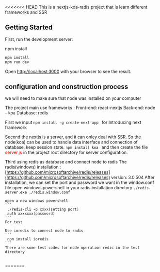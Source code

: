 <<<<<<< HEAD
This is a nextjs-koa-radis project that is learn different frameworks and  SSR

## Getting Started

First, run the development server:

npm install


```bash
npm install
npm run dev
```

Open [http://localhost:3000](http://localhost:3000) with your browser to see the result.

## configuration and construction process
we will need to make sure that node was installed on your computer

The project main use frameworks : 
    Front-end: react-nextjs
    Back-end: node - koa
    Database: redis

First we input
    ```
    npm install -g create-next-app 
    ```
    for Introducing next framework

Second the nextjs is a server, and it can onley deal with SSR. So the node(koa) can be used to handle data interface and connection of database, keep session state.
    ```
    npm install koa 
     ```
and then create the file <span style="color:red;">server.js</span> in the project root directory for server configuration.

Third using redis as database and connect node to radis
    The radis(windows) installation : [https://github.com/microsoftarchive/redis/releases](https://github.com/microsoftarchive/redis/releases) version: 3.0.504
    After installation, we can set the port and password we want in the window.conf file
    open windows powershell in your radis installation directory 
    ```
    ./redis-server.exe ./redis.window.conf
    ```

    open a new windows powershell 
    ```
     ./redis-cli -p xxxx(setting port)
     auth xxxxxxx(password)
    ```
    For test

    Use ioredis to connect node to radis
    ```
     npm install ioredis
    ```
    There are some test codes for node operation redis in the test directory

## 

=======

